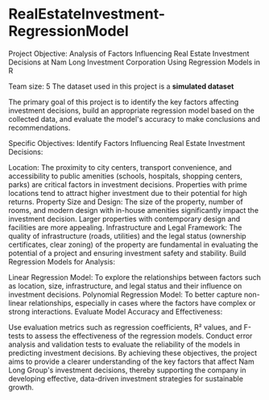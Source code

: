 # RealEstateInvestment-RegressionModel
Project Objective: Analysis of Factors Influencing Real Estate Investment Decisions at Nam Long Investment Corporation Using Regression Models in R

Team size: 5
The dataset used in this project is a **simulated dataset**

The primary goal of this project is to identify the key factors affecting investment decisions, build an appropriate regression model based on the collected data, and evaluate the model's accuracy to make conclusions and recommendations.

Specific Objectives:
Identify Factors Influencing Real Estate Investment Decisions:

Location: The proximity to city centers, transport convenience, and accessibility to public amenities (schools, hospitals, shopping centers, parks) are critical factors in investment decisions. Properties with prime locations tend to attract higher investment due to their potential for high returns.
Property Size and Design: The size of the property, number of rooms, and modern design with in-house amenities significantly impact the investment decision. Larger properties with contemporary design and facilities are more appealing.
Infrastructure and Legal Framework: The quality of infrastructure (roads, utilities) and the legal status (ownership certificates, clear zoning) of the property are fundamental in evaluating the potential of a project and ensuring investment safety and stability.
Build Regression Models for Analysis:

Linear Regression Model: To explore the relationships between factors such as location, size, infrastructure, and legal status and their influence on investment decisions.
Polynomial Regression Model: To better capture non-linear relationships, especially in cases where the factors have complex or strong interactions.
Evaluate Model Accuracy and Effectiveness:

Use evaluation metrics such as regression coefficients, R² values, and F-tests to assess the effectiveness of the regression models.
Conduct error analysis and validation tests to evaluate the reliability of the models in predicting investment decisions.
By achieving these objectives, the project aims to provide a clearer understanding of the key factors that affect Nam Long Group's investment decisions, thereby supporting the company in developing effective, data-driven investment strategies for sustainable growth.
